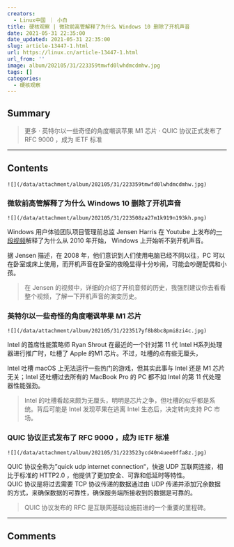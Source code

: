 ```yaml
---
creators:
  - Linux中国 ｜ 小白
title: 硬核观察 | 微软前高管解释了为什么 Windows 10 删除了开机声音
date: 2021-05-31 22:35:00
date_updated: 2021-05-31 22:35:00
slug: article-13447-1.html
url: https://linux.cn/article-13447-1.html
url_from: ''
image: album/202105/31/223359tmwfd0lwhdmcdmhw.jpg
tags: []
categories:
  - 硬核观察
---
```


## Summary

> 更多 · 英特尔以一些奇怪的角度嘲讽苹果 M1 芯片  · 
>  QUIC 协议正式发布了 RFC 9000 ，成为 IETF 标准

***

<!-- more -->

## Contents

`![](/data/attachment/album/202105/31/223359tmwfd0lwhdmcdmhw.jpg)`

### 微软前高管解释了为什么 Windows 10 删除了开机声音

`![](/data/attachment/album/202105/31/223508za27m1k919n193kh.png)`

Windows 用户体验团队项目管理前总监 Jensen Harris 在 Youtube 上发布的[一段视频](https://www.youtube.com/watch?v=UWUBjM2LNJU&t=632s&ab_channel=JensenHarris)解释了为什么从 2010 年开始， Windows 上开始听不到开机声音。

据 Jensen 描述，在 2008 年，他们意识到人们使用电脑已经不同以往，PC 可以在卧室或床上使用，而开机声音在卧室的夜晚显得十分吵闹，可能会吵醒配偶和小孩。

> 
> 在 Jensen 的视频中，详细的介绍了开机音频的历史，我强烈建议你去看看整个视频，了解一下开机声音的演变历史。
> 
> 
> 

### 英特尔以一些奇怪的角度嘲讽苹果 M1 芯片

`![](/data/attachment/album/202105/31/223517yf8b8bc8pmi8zi4c.jpg)`

Intel 的首席性能策略师 Ryan Shrout 在最近的一个针对第 11 代 Intel H系列处理器进行推广时，吐槽了 Apple 的M1 芯片。不过，吐槽的点有些无厘头，

Intel 吐槽 macOS 上无法运行一些热门的游戏，但其实此事与 Intel 还是 M1 芯片无关；Intel 还吐槽过去所有的 MacBook Pro 的 PC 都不如 Intel 的第 11 代处理器性能强劲。

> 
> Intel 的吐槽看起来颇为无厘头，明明是芯片之争，但吐槽的似乎都是系统。背后可能是 Intel 发现苹果在逃离 Intel 生态后，决定转向支持 PC 市场。
> 
> 
> 

### QUIC 协议正式发布了 RFC 9000 ，成为 IETF 标准

`![](/data/attachment/album/202105/31/223523ycd40n4uee0ffa8z.jpg)`

QUIC 协议全称为”quick udp internet connection“，快速 UDP 互联网连接，相比于标准的 HTTP2.0 ，他提供了更加安全、可靠和低延时等特性。  
QUIC 协议是将过去需要 TCP 协议传递的数据通过由 UDP 传递并添加冗余数据的方式，来确保数据的可靠性，确保服务端所接收到的数据是可靠的。

> 
> QUIC 协议发布的 RFC 是互联网基础设施前进的一个重要的里程碑。
> 
> 
>

***

## Comments
